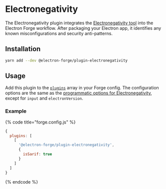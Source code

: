 # Electronegativity

The Electronegativity plugin integrates the [Electronegativity tool](https://github.com/doyensec/electronegativity#electronegativity) into the Electron Forge workflow. After packaging your Electron app, it identifies any known misconfigurations and security anti-patterns.

## Installation

```bash
yarn add --dev @electron-forge/plugin-electronegativity
```

## Usage

Add this plugin to the [`plugins`](../../configuration.md#plugins) array in your Forge config. The configuration options are the same as the [programmatic options for Electronegativity](https://github.com/doyensec/electronegativity#programmatically), except for `input` and `electronVersion`.

### Example

{% code title="forge.config.js" %}
```javascript
{
  plugins: [
    [
      '@electron-forge/plugin-electronegativity',
      {
        isSarif: true
      }
    ]
  ]
}
```
{% endcode %}

